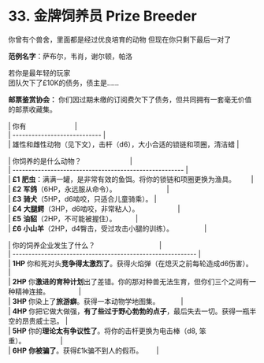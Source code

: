 # 33. 金牌饲养员 Prize Breeder
  
你曾有个兽舍，里面都是经过优良培育的动物
但现在你只剩下最后一对了
  
**范例名字**：萨布尔，韦肖，谢尔顿，帕洛 
  
若你是最年轻的玩家  
团队欠下了£10K的债务，债主是……  
  
**邮票鉴赏协会：** 你们因过期未缴的订阅费欠下了债务，但共同拥有一套毫无价值的邮票收藏集。
  
  
| 你有                         |  
| ---------------------------- |  
| 雄性和雌性动物（见下文），击杆（d6），大小合适的锁链和项圈，清洁蜡 |  
  
| 你饲养的是什么动物？                         |  
| ------------------------------------------------------ |  
| **£1** **肥虫**：满满一罐，是非常有效的鱼饵。将你的锁链和项圈更换为渔具。        |  
| **£2** **军鸽**（6HP，永远服从命令）。                          |  
| **£3** **骑犬**（5HP，d6啮咬，只适合儿童骑乘）。 |  
| **£4** **大腿鳄**（3HP，d6啮咬，非常粘人）。                    |  
| **£5** **油貂**（2HP，不可能被握住）。          |  
| **£6** **小山羊**（2HP，d4臀击，受过攻击小腿的训练）。                |  
  
| 你的饲养企业发生了什么？                                 |  
| ---------------------------------------------------------- |  
| **1HP** 你和死对头**竞争得太激烈了**。获得火焰弹（在熄灭之前每轮造成d6伤害）。 |  
| **2HP** 你**激进的育种计划**出了差错。你的那对种兽无法生育，但你们三个之间有一种精神连接。               |  
| **3HP** 你染上了**旅游癖**。获得一本动物学地图集。           |  
| **4HP** 你把它做大做强，**有了些过于野心勃勃的点子**，最后失去一切。获得一瓶半空的昂贵威士忌。 |  
| **5HP** 你的**理论太有争议性了**。将你的击杆更换为电击棒（d8, 笨重）。                  |  
| **6HP** **你被骗了**。获得£1k骗不到人的假币。       |